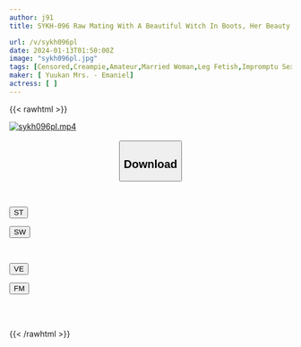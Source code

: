 ```yaml
---
author: j91
title: SYKH-096 Raw Mating With A Beautiful Witch In Boots, Her Beauty Melts Away With The Pleasure Of Being Penetrated... Mikana, 30 Years Old

url: /v/sykh096pl
date: 2024-01-13T01:50:00Z
image: "sykh096pl.jpg"
tags: [Censored,Creampie,Amateur,Married Woman,Leg Fetish,Impromptu Sex	 ]
maker: [ Yuukan Mrs. - Emaniel]
actress: [ ]
---
```



{{< rawhtml >}}

<div class="video" data-videoid="KkLkGXaqZ2u0XJy">
    <a href="javascript:;">
        <img src="/v/sykh096pl/sykh096pl.jpg" width="WIDTH" height="HEIGHT" alt="sykh096pl.mp4" loading="lazy">
    </a>
</div>

<script type="text/javascript" src="https://j91.asia/asset/on-demand-st.js"></script>

<br>
  <link rel="stylesheet" href="https://j91.asia/asset/bs5.css">
  
  <center>
  <button class="btn btn-primary" type="button" data-bs-toggle="collapse" data-bs-target=".multi-collapse" aria-expanded="false" aria-controls="multiCollapseExample1 multiCollapseExample2"><h2>Download</h2></button></center>
</p>
<div class="row">
  <div class="col">
    <div class="collapse multi-collapse" id="multiCollapseExample1">
      <div class="card card-body">
	      	      <br>
<div class="buttons">  
<p><a href="https://streamtape.to/v/KkLkGXaqZ2u0XJy" target="_blank"><button class="btn-hover color-3"><i class="fa fa-download"></i> ST</button></a></p>
<p><a href="https://flaswish.com/srph1qp97sks" target="_blank"><button class="btn-hover color-2"><i class="fa fa-download"></i> SW</button></a></p></div>
    </div>
  </div>
</div>
  <div class="col">
    <div class="collapse multi-collapse" id="multiCollapseExample2">
      <div class="card card-body">
	      <br>
<div class="buttons">
<p><a href="javascript:;" target="_blank"><button class="btn-hover color-9"><i class="fa fa-download"></i> VE</button></a></p>
<p><a href="javascript:;" target="_blank"><button class="btn-hover color-8"><i class="fa fa-download"></i> FM</button></a></p></div>
<br><br>
      </div>
    </div>
  </div>
</div>

{{< /rawhtml >}}
